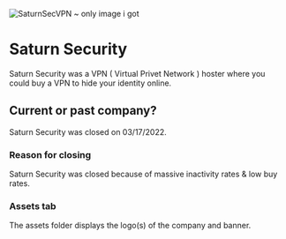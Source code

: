 ![SaturnSecVPN](https://file.coffee/u/U_iDeQki-Es-rC.png) ~ only image i got

# Saturn Security
Saturn Security was a VPN ( Virtual Privet Network ) hoster where you could buy a VPN to hide your identity online.

## Current or past company?
Saturn Security was closed on 03/17/2022.

### Reason for closing
Saturn Security was closed because of massive inactivity rates & low buy rates.

### Assets tab
The assets folder displays the logo(s) of the company and banner.

